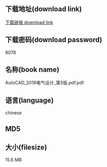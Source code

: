 ## 下载地址(download link)
[下载链接 download link](https://voluble-croquembouche-d321dc.netlify.app/?s=AutoCAD_2016%E7%94%B5%E6%B0%94%E8%AE%BE%E8%AE%A1_%E7%AC%AC5%E7%89%88.pdf)

## 下载密码(download password)
8078

## 名称(book name)
AutoCAD_2016电气设计_第5版.pdf.pdf

## 语言(language)
chinese

## MD5


## 大小(filesize)
15.6 MB
